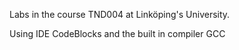 Labs in the course TND004 at Linköping's University.

Using IDE CodeBlocks and the built in compiler GCC
